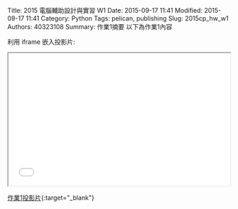 Title: 2015 電腦輔助設計與實習 W1
Date: 2015-09-17 11:41
Modified: 2015-09-17 11:41
Category: Python
Tags: pelican, publishing
Slug: 2015cp_hw_w1
Authors: 40323108
Summary: 作業1摘要
以下為作業1內容

利用 iframe 嵌入投影片:

<iframe src="simplest.html" width="500" height="300"></iframe>

[作業1投影片](simplest.html){:target="_blank"}
